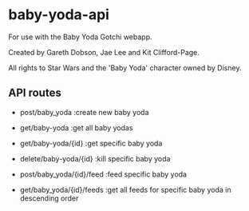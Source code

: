 # baby-yoda-api
For use with the Baby Yoda Gotchi webapp.

Created by Gareth Dobson, Jae Lee and Kit Clifford-Page.

All rights to Star Wars and the 'Baby Yoda' character owned by Disney.

## API routes

* post/baby_yoda 
:create new baby yoda

* get/baby-yoda
:get all baby yodas

* get/baby-yoda/{id}
:get specific baby yoda

* delete/baby-yoda/{id}
:kill specific baby yoda

* post/baby_yoda/{id}/feed
:feed specific baby yoda

* get/baby_yoda/{id}/feeds
:get all feeds for specific baby yoda in descending order



